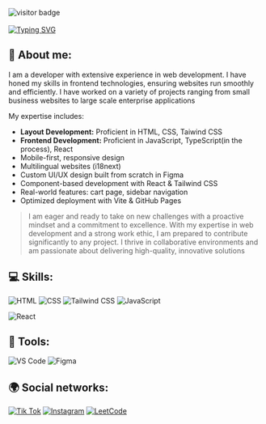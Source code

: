 ![visitor badge](https://visitor-badge.laobi.icu/badge?page_id=jwenjian.visitor-badge)
<br><br>
<a align="center" href="https://git.io/typing-svg"><img src="https://readme-typing-svg.demolab.com?font=Fira+Code&size=26&pause=500&color=00FF00&background=FFFFFF00&vCenter=true&random=false&width=435&lines=Hello+there!;My+name+is+Baga!;I+am+a+FrontEnd+Developer" alt="Typing SVG" /></a>

## 💬 About me:                                                   
I am a developer with extensive experience in web development. I have honed my skills in frontend technologies, ensuring websites run smoothly and efficiently. I have worked on a variety of projects ranging from small business websites to large scale enterprise applications<br> 
                                                                                                                                               
My expertise includes:
- **Layout Development:** Proficient in HTML, CSS, Taiwind CSS
- **Frontend Development:** Proficient in JavaScript, TypeScript(in the process), React
- Mobile-first, responsive design
- Multilingual websites (i18next)
- Custom UI/UX design built from scratch in Figma
- Component-based development with React & Tailwind CSS
- Real-world features: cart page, sidebar navigation
- Optimized deployment with Vite & GitHub Pages
                                                                                                 
> I am eager and ready to take on new challenges with a proactive mindset and a commitment to excellence. With my expertise in web development and a strong work ethic, I am prepared to contribute significantly to  any project. I thrive in collaborative environments and am passionate about delivering high-quality, innovative solutions                                 
                                                                                                                                                                                                                     
## 💻 Skills:  
![HTML](https://img.shields.io/badge/HTML-CA4245?style=for-the-badge&logo=html5&logoColor=white)
![CSS](https://img.shields.io/badge/CSS-0081CB?&style=for-the-badge&logo=css3&logoColor=white)
![Tailwind CSS](https://img.shields.io/badge/Tailwind%20CSS-38B2AC?style=for-the-badge&logo=tailwind-css&logoColor=white)
![JavaScript](https://img.shields.io/badge/JavaScript-F7DF1E?style=for-the-badge&logo=javascript&logoColor=black)
<!--![TypeScript](https://img.shields.io/badge/TypeScript-007ACC?style=for-the-badge&logo=typescript&logoColor=white)-->
![React](https://img.shields.io/badge/React-20232A?style=for-the-badge&logo=react&logoColor=61DAFB)
<!--![Node.js](https://img.shields.io/badge/Node.js-43853D?style=for-the-badge&logo=node.js&logoColor=white)
![MongoDB](https://img.shields.io/badge/MongoDB-4EA94B?style=for-the-badge&logo=mongodb&logoColor=white)-->

## 🔨 Tools:
![VS Code](https://img.shields.io/badge/Visual_Studio_Code-0078D4?style=for-the-badge&logo=visual%20studio%20code&logoColor=white)
![Figma](https://img.shields.io/badge/Figma-F24E1E?style=for-the-badge&logo=figma&logoColor=white)
<!--[Git](https://img.shields.io/badge/GIT-E44C30?style=for-the-badge&logo=git&logoColor=white)-->

## 🌍 Social networks: 
[![Tik Tok](https://img.shields.io/badge/TikTok-000000?style=for-the-badge&logo=tiktok&logoColor=white)](https://tiktok.com/@bagaprog)
[![Instagram](https://img.shields.io/badge/Instagram-E4405F?style=for-the-badge&logo=instagram&logoColor=white)](https://www.instagram.com/bakzhan.baken/)
[![LeetCode](https://img.shields.io/badge/-LeetCode-FFA116?style=for-the-badge&logo=LeetCode&logoColor=black)](https://leetcode.com/profile/BagaProg)

<!--## ⚡Stats:
[![GitHub Streak](https://streak-stats.demolab.com?user=BagaProg&theme=dark&hide_border=true)](https://git.io/streak-stats) -->
